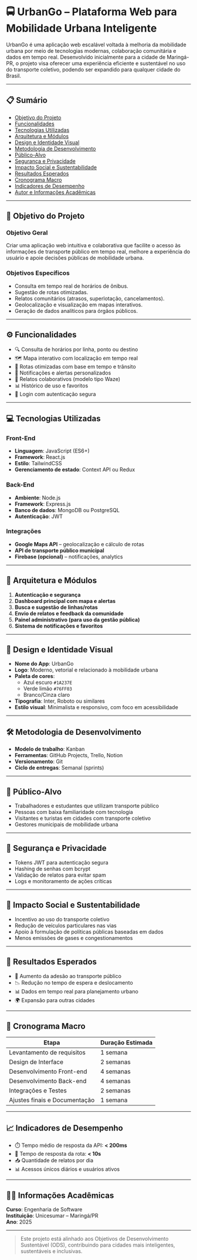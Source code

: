 # 🚍 UrbanGo – Plataforma Web para Mobilidade Urbana Inteligente

UrbanGo é uma aplicação web escalável voltada à melhoria da mobilidade urbana por meio de tecnologias modernas, colaboração comunitária e dados em tempo real. Desenvolvido inicialmente para a cidade de Maringá-PR, o projeto visa oferecer uma experiência eficiente e sustentável no uso do transporte coletivo, podendo ser expandido para qualquer cidade do Brasil.

---

## 📋 Sumário

- [Objetivo do Projeto](#objetivo-do-projeto)
- [Funcionalidades](#funcionalidades)
- [Tecnologias Utilizadas](#tecnologias-utilizadas)
- [Arquitetura e Módulos](#arquitetura-e-módulos)
- [Design e Identidade Visual](#design-e-identidade-visual)
- [Metodologia de Desenvolvimento](#metodologia-de-desenvolvimento)
- [Público-Alvo](#público-alvo)
- [Segurança e Privacidade](#segurança-e-privacidade)
- [Impacto Social e Sustentabilidade](#impacto-social-e-sustentabilidade)
- [Resultados Esperados](#resultados-esperados)
- [Cronograma Macro](#cronograma-macro)
- [Indicadores de Desempenho](#indicadores-de-desempenho)
- [Autor e Informações Acadêmicas](#autor-e-informações-acadêmicas)

---

## 🎯 Objetivo do Projeto

### Objetivo Geral
Criar uma aplicação web intuitiva e colaborativa que facilite o acesso às informações de transporte público em tempo real, melhore a experiência do usuário e apoie decisões públicas de mobilidade urbana.

### Objetivos Específicos
- Consulta em tempo real de horários de ônibus.
- Sugestão de rotas otimizadas.
- Relatos comunitários (atrasos, superlotação, cancelamentos).
- Geolocalização e visualização em mapas interativos.
- Geração de dados analíticos para órgãos públicos.

---

## ⚙️ Funcionalidades

- 🔍 Consulta de horários por linha, ponto ou destino
- 🗺️ Mapa interativo com localização em tempo real
- 🚏 Rotas otimizadas com base em tempo e trânsito
- 📣 Notificações e alertas personalizados
- 👥 Relatos colaborativos (modelo tipo Waze)
- 📊 Histórico de uso e favoritos
- 🔐 Login com autenticação segura

---

## 💻 Tecnologias Utilizadas

### Front-End
- **Linguagem**: JavaScript (ES6+)
- **Framework**: React.js
- **Estilo**: TailwindCSS
- **Gerenciamento de estado**: Context API ou Redux

### Back-End
- **Ambiente**: Node.js
- **Framework**: Express.js
- **Banco de dados**: MongoDB ou PostgreSQL
- **Autenticação**: JWT

### Integrações
- **Google Maps API** – geolocalização e cálculo de rotas
- **API de transporte público municipal**
- **Firebase (opcional)** – notificações, analytics

---

## 🧱 Arquitetura e Módulos

1. **Autenticação e segurança**
2. **Dashboard principal com mapa e alertas**
3. **Busca e sugestão de linhas/rotas**
4. **Envio de relatos e feedback da comunidade**
5. **Painel administrativo (para uso da gestão pública)**
6. **Sistema de notificações e favoritos**

---

## 🎨 Design e Identidade Visual

- **Nome do App**: UrbanGo
- **Logo**: Moderno, vetorial e relacionado à mobilidade urbana
- **Paleta de cores**:
  - Azul escuro `#1A237E`
  - Verde limão `#76FF03`
  - Branco/Cinza claro
- **Tipografia**: Inter, Roboto ou similares
- **Estilo visual**: Minimalista e responsivo, com foco em acessibilidade

---

## 🛠️ Metodologia de Desenvolvimento

- **Modelo de trabalho**: Kanban
- **Ferramentas**: GitHub Projects, Trello, Notion
- **Versionamento**: Git
- **Ciclo de entregas**: Semanal (sprints)

---

## 👥 Público-Alvo

- Trabalhadores e estudantes que utilizam transporte público
- Pessoas com baixa familiaridade com tecnologia
- Visitantes e turistas em cidades com transporte coletivo
- Gestores municipais de mobilidade urbana

---

## 🔐 Segurança e Privacidade

- Tokens JWT para autenticação segura
- Hashing de senhas com bcrypt
- Validação de relatos para evitar spam
- Logs e monitoramento de ações críticas

---

## 🌱 Impacto Social e Sustentabilidade

- Incentivo ao uso do transporte coletivo
- Redução de veículos particulares nas vias
- Apoio à formulação de políticas públicas baseadas em dados
- Menos emissões de gases e congestionamentos

---

## 🌟 Resultados Esperados

- 🚀 Aumento da adesão ao transporte público
- 📉 Redução no tempo de espera e deslocamento
- 📊 Dados em tempo real para planejamento urbano
- 🌍 Expansão para outras cidades

---

## 📅 Cronograma Macro

| Etapa                       | Duração Estimada |
|-----------------------------|------------------|
| Levantamento de requisitos | 1 semana         |
| Design de Interface         | 2 semanas        |
| Desenvolvimento Front-end   | 4 semanas        |
| Desenvolvimento Back-end    | 4 semanas        |
| Integrações e Testes        | 2 semanas        |
| Ajustes finais e Documentação | 1 semana       |

---

## 📈 Indicadores de Desempenho

- ⏱️ Tempo médio de resposta da API: **< 200ms**
- 🔎 Tempo de resposta da rota: **< 10s**
- 📥 Quantidade de relatos por dia
- 📊 Acessos únicos diários e usuários ativos

---

## 👨‍💻 Informações Acadêmicas

**Curso**: Engenharia de Software  
**Instituição**: Unicesumar – Maringá/PR  
**Ano**: 2025  

---

> Este projeto está alinhado aos Objetivos de Desenvolvimento Sustentável (ODS), contribuindo para cidades mais inteligentes, sustentáveis e inclusivas.

